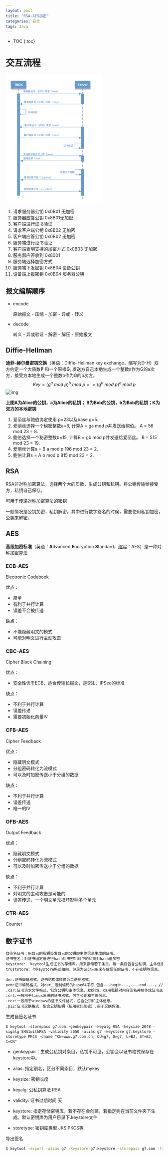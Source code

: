 ```yaml
---
layout: post
title: "RSA-AES加密"
categories: 安全
tags: Java
---
```


* TOC
{:toc}

# 交互流程

<img src="static/img/RSA-AES.assets/image-20200914175138272.png" alt="image-20200914175138272" style="zoom:40%;" />

1. 请求服务器公钥 0x0B01 无加密
2. 服务器应答公钥 0x8B01无加密
3. 客户端进行证书验证
4. 请求客户端公钥 0x8B02 无加密
5. 客户端应答公钥 0x0B02 无加密
6. 服务端进行证书验证
7. 客户端表明支持的加密方式 0x0B03 无加密
8. 服务器应答收到 0x8001
9. 服务端选择加密方式
10. 服务端下发密钥 0x8B04 设备公钥
11. 设备端上报密钥 0x0B04 服务器公钥

## 报文编解顺序

- encode

  原始报文 - 压缩 - 加密 - 异或 - 转义

- decode

  转义 - 异或验证 - 解密 - 解压 - 原始报文

##  Diffie-Hellman

**迪菲-赫尔曼密钥交换**（英语：Diffie–Hellman key exchange，缩写为D-H）双方约定一个大质数**P** 和一个原根**G**, 发送方自己本地生成一个整数a作为G的a次方，接受方本地生成一个整数b作为G的b次方。
$$
Key = (g^a \:mod\: p)^b \:mod\: p == (g^b \:mod\: p) ^ a \:mod\: p
$$
![img](https://upload.wikimedia.org/wikipedia/commons/thumb/1/13/Diffie-Hellman-Schl%C3%BCsselaustausch.svg/400px-Diffie-Hellman-Schl%C3%BCsselaustausch.svg.png)

**上图A为Alice的公钥，a为Alice的私钥； B为Bob的公钥，b为Bob的私钥；K为双方的本地密钥**

1. 爱丽丝与鲍伯协定使用 p=23以及base g=5.
2. 爱丽丝选择一个秘密整数a=6, 计算A = ga mod p并发送给鲍伯。
   A = 56 mod 23 = 8.
3. 鲍伯选择一个秘密整数b=15, 计算B = gb mod p并发送给爱丽丝。
   B = 515 mod 23 = 19.
4. 爱丽丝计算s = B a mod p
   196 mod 23 = 2.
5. 鲍伯计算s = A b mod p
   815 mod 23 = 2.

## RSA

RSA非对称加密算法，选择两个大的质数，生成公钥和私钥。将公钥传输给接受方，私钥自己保存。

可用于传递对称加密算法的密钥

一般情况是公钥加密，私钥解密。其中进行数字签名的时候，需要使用私钥加密，公钥来解密。

## AES

**高级加密标准**（英语：**A**dvanced **E**ncryption **S**tandard，[缩写](https://zh.wikipedia.org/wiki/缩写)：AES）是一种对称加密算法

### ECB-AES

Electronic Codebook

优点：

- 简单
- 有利于并行计算
- 误差不会被传送

缺点：

- 不能隐藏明文的模式
- 可能对明文进行主动攻击

### CBC-AES

Cipher Block Chaining

优点：

- 安全性优于ECB，适合传输长报文，是SSL、IPSec的标准

缺点：

- 不利于并行计算
- 误差传递
- 需要初始化向量IV

### CFB-AES

Cipher Feedback

优点：

- 隐藏明文模式
- 分组密码转化为流模式
- 可以及时加密传送小于分组的数据

缺点：

- 不利于并行计算
- 误差传送
- 唯一的IV

### OFB-AES

Output Feedback

优点：

- 隐藏明文模式
- 分组密码转化为流模式
- 可以及时加密传送小于分组的数据

缺点：

- 不利于并行计算
- 对明文的主动攻击是可能的
- 误差传送，一个明文单元损坏影响多个单元

### CTR-AES

Counter

## 数字证书

```bash
自签名证书：用自己的私钥签发自己的公钥即主体信息生成的证书。
证书签名：对证书固定值进行hash后用密钥对中的私钥对hash值加密
keystore:  keytool生成证书的存储库，用来存储若干条目，每一条目包含公私钥，主体信息等。默认为用户目录下.keystore,相当于一个有密码保护的文件。
truststore: 与keystore格式相同，但是为区分只用来存放信任的证书，不存密钥等信息。

der:证书编码格式，证书结构体转换为二进制格式。
pem:证书编码格式，对der二进制编码的base64字符,包含---begin---,----end----。// 命令中加-rfc可打印和生成此类文件
.csr:证书请求文件格式，包含公钥和主体信息，发给ca，ca用私钥对内容签名并制作成证书返回。keytool在生成csr文件时需要指定证书（即公钥与主体信息）。
.crt:一般用于linux系统的证书格式，包含公钥和主体信息。
.cer:一般用于windows的证书文件格式，包含公钥和主体信息。
.p12:证书交换格式，包含公钥私钥（私用密码加密）,用于交换传输。
```

生成自签名证书

```ba
$ keytool -storepass g7.com -genkeypair -keyalg RSA -keysize 2048 -sigalg SHA1withRSA -validity 3650 -alias g7 -keystore g7.keystore -storetype PKCS -dname "CN=www.g7.com.cn, OU=g7, O=g7, L=BJ, ST=BJ, C=CN"
```

- genkeypair：生成公私钥对条目，私钥不可见，公钥会以证书格式保存在keystore中。

- alias: 指定别名，区分不同条目，默认mykey

- keysize: 密钥长度

- keyalg: 公私钥算法 RSA

- validity: 证书过期时间 天

- keystore: 指定存储密钥库，若不存在会创建，若指定则在当前文件夹下生成。默认密钥库为用户目录下.keystore文件

- storetype: 密钥库类型  JKS PKCS等

导出签名

```bash
$ keytool -export -alias g7 -keystore g7.keystore -storepass g7.com -file g7.crt
```

